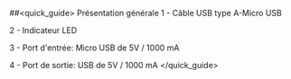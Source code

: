 ##<quick_guide> Présentation générale
1 - Câble USB type A-Micro USB

2 - Indicateur LED

3 - Port d'entrée: Micro USB de 5V / 1000 mA

4 - Port de sortie: USB de 5V / 1000 mA
</quick_guide>
